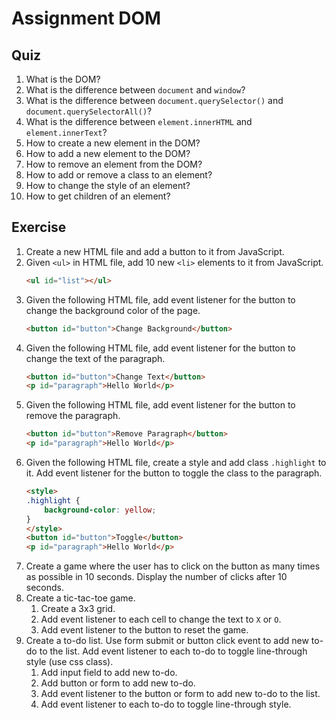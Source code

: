 # Assignment DOM


## Quiz
1. What is the DOM?
2. What is the difference between `document` and `window`?
3. What is the difference between `document.querySelector()` and `document.querySelectorAll()`?
4. What is the difference between `element.innerHTML` and `element.innerText`?
5. How to create a new element in the DOM?
6. How to add a new element to the DOM?
7. How to remove an element from the DOM?
8. How to add or remove a class to an element?
9. How to change the style of an element?
10. How to get children of an element?


## Exercise
1. Create a new HTML file and add a button to it from JavaScript.
2. Given `<ul>` in HTML file, add 10 new `<li>` elements to it from JavaScript.
    ```html
    <ul id="list"></ul>
    ```
3. Given the following HTML file, add event listener for the button to change the background color of the page.
    ```html
    <button id="button">Change Background</button>
    ```
4. Given the following HTML file, add event listener for the button to change the text of the paragraph.
    ```html
    <button id="button">Change Text</button>
    <p id="paragraph">Hello World</p>
    ```
5. Given the following HTML file, add event listener for the button to remove the paragraph.
    ```html
    <button id="button">Remove Paragraph</button>
    <p id="paragraph">Hello World</p>
    ```
6. Given the following HTML file, create a style and add class `.highlight` to it. Add event listener for the button to toggle the class to the paragraph.
    ```html
    <style>
    .highlight {
        background-color: yellow;
    }
    </style>
    <button id="button">Toggle</button>
    <p id="paragraph">Hello World</p>
    ```
7. Create a game where the user has to click on the button as many times as possible in 10 seconds. Display the number of clicks after 10 seconds. 
8. Create a tic-tac-toe game. 
    1. Create a 3x3 grid.
    2. Add event listener to each cell to change the text to `X` or `O`.
    3. Add event listener to the button to reset the game.
9. Create a to-do list. Use form submit or button click event to add new to-do to the list. Add event listener to each to-do to toggle line-through style (use css class).
    1. Add input field to add new to-do.
    2. Add button or form to add new to-do.
    3. Add event listener to the button or form to add new to-do to the list.
    4. Add event listener to each to-do to toggle line-through style.